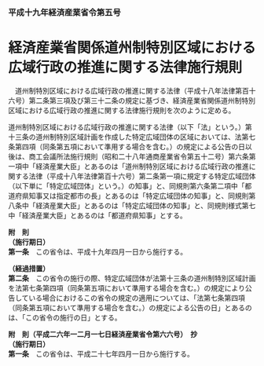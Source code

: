 ### 平成十九年経済産業省令第五号  
# 経済産業省関係道州制特別区域における広域行政の推進に関する法律施行規則  
　道州制特別区域における広域行政の推進に関する法律（平成十八年法律第百十六号）第二条第三項及び第三十二条の規定に基づき、経済産業省関係道州制特別区域における広域行政の推進に関する法律施行規則を次のように定める。  
  
道州制特別区域における広域行政の推進に関する法律（以下「法」という。）第十三条の道州制特別区域計画を作成した特定広域団体の区域においては、法第七条第四項（同条第五項において準用する場合を含む。）の規定による公告の日以後は、商工会議所法施行規則（昭和二十八年通商産業省令第五十二号）第六条第一項中「経済産業大臣」とあるのは「道州制特別区域における広域行政の推進に関する法律（平成十八年法律第百十六号）第二条第一項に規定する特定広域団体（以下単に「特定広域団体」という。）の知事」と、同規則第六条第二項中「都道府県知事又は指定都市の長」とあるのは「特定広域団体の知事」と、同規則第八条中「経済産業大臣」とあるのは「特定広域団体の知事」と、同規則様式第七中「経済産業大臣」とあるのは「都道府県知事」とする。  
  
**附　則**  
**（施行期日）**  
**第一条**　この省令は、平成十九年四月一日から施行する。  
  
**（経過措置）**  
**第二条**　この省令の施行の際、特定広域団体が法第十三条の道州制特別区域計画を法第七条第四項（同条第五項において準用する場合を含む。）の規定により公告している場合におけるこの省令の規定の適用については、「法第七条第四項（同条第五項において準用する場合を含む。）の規定による公告の日」とあるのは、「この省令の施行の日」とする。  
  
**附　則（平成二六年一二月一七日経済産業省令第六六号）　抄**  
**（施行期日）**  
**第一条**　この省令は、平成二十七年四月一日から施行する。  
  

